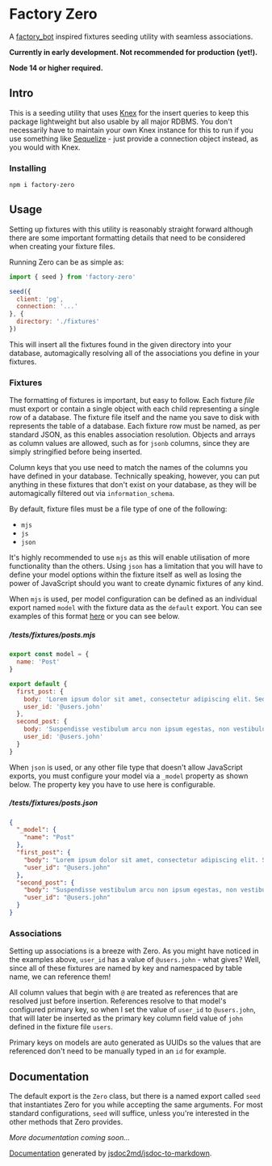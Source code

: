 # Factory Zero

A [factory_bot](https://github.com/thoughtbot/factory_bot_rails) inspired fixtures seeding utility with seamless associations.

**Currently in early development. Not recommended for production (yet!).**

**Node 14 or higher required.**

## Intro

This is a seeding utility that uses [Knex](https://github.com/knex/knex) for the insert queries to keep this package lightweight but also usable by all major RDBMS. You don't necessarily have to maintain your own Knex instance for this to run if you use something like [Sequelize](https://github.com/sequelize/sequelize) - just provide a connection object instead, as you would with Knex.

### Installing

```
npm i factory-zero
```

## Usage

Setting up fixtures with this utility is reasonably straight forward although there are some important formatting details that need to be considered when creating your fixture files.

Running Zero can be as simple as:

```javascript
import { seed } from 'factory-zero'

seed({
  client: 'pg',
  connection: '...'
}, {
  directory: './fixtures'
})
```

This will insert all the fixtures found in the given directory into your database, automagically resolving all of the associations you define in your fixtures.

### Fixtures

The formatting of fixtures is important, but easy to follow. Each fixture *file* must export or contain a single object with each child representing a single row of a database. The fixture file itself and the name you save to disk with represents the table of a database. Each fixture row must be named, as per standard JSON, as this enables association resolution. Objects and arrays as column values are allowed, such as for `jsonb` columns, since they are simply stringified before being inserted.

Column keys that you use need to match the names of the columns you have defined in your database. Technically speaking, however, you can put anything in these fixtures that don't exist on your database, as they will be automagically filtered out via `information_schema`.

By default, fixture files must be a file type of one of the following:

- `mjs`
- `js`
- `json`

It's highly recommended to use `mjs` as this will enable utilisation of more functionality than the others. Using `json` has a limitation that you will have to define your model options within the fixture itself as well as losing the power of JavaScript should you want to create dynamic fixtures of any kind.

When `mjs` is used, per model configuration can be defined as an individual export named `model` with the fixture data as the `default` export. You can see examples of this format [here](/tests/fixtures) or you can see below.

##### /tests/fixtures/posts.mjs
```javascript
export const model = {
  name: 'Post'
}

export default {
  first_post: {
    body: 'Lorem ipsum dolor sit amet, consectetur adipiscing elit. Sed lacinia mauris eget quam fringilla aliquet.',
    user_id: '@users.john'
  },
  second_post: {
    body: 'Suspendisse vestibulum arcu non ipsum egestas, non vestibulum ipsum vehicula',
    user_id: '@users.john'
  }
}
```

When `json` is used, or any other file type that doesn't allow JavaScript exports, you must configure your model via a `_model` property as shown below. The property key you have to use here is configurable.

##### /tests/fixtures/posts.json
```json
{
  "_model": {
    "name": "Post"
  },
  "first_post": {
    "body": "Lorem ipsum dolor sit amet, consectetur adipiscing elit. Sed lacinia mauris eget quam fringilla aliquet.",
    "user_id": "@users.john"
  },
  "second_post": {
    "body": "Suspendisse vestibulum arcu non ipsum egestas, non vestibulum ipsum vehicula",
    "user_id": "@users.john"
  }
}
```

### Associations

Setting up associations is a breeze with Zero. As you might have noticed in the examples above, `user_id` has a value of `@users.john` - what gives? Well, since all of these fixtures are named by key and namespaced by table name, we can reference them!

All column values that begin with `@` are treated as references that are resolved just before insertion. References resolve to that model's configured primary key, so when I set the value of `user_id` to `@users.john`, that will later be inserted as the primary key column field value of `john` defined in the fixture file `users`.

Primary keys on models are auto generated as UUIDs so the values that are referenced don't need to be manually typed in an `id` for example.

## Documentation

The default export is the `Zero` class, but there is a named export called `seed` that instantiates Zero for you while accepting the same arguments. For most standard configurations, `seed` will suffice, unless you're interested in the other methods that Zero provides.

*More documentation coming soon...*

[Documentation](/DOCS.md) generated by [jsdoc2md/jsdoc-to-markdown](https://github.com/jsdoc2md/jsdoc-to-markdown).

